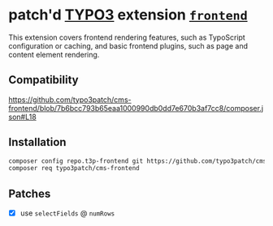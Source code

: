 # patch'd [TYPO3](https://typo3.org) extension [`frontend`](https://github.com/TYPO3/typo3/tree/main/typo3/sysext/frontend)

This extension covers frontend rendering features, such as TypoScript configuration or caching, and basic frontend plugins, such as page and content element rendering.

## Compatibility

https://github.com/typo3patch/cms-frontend/blob/7b6bcc793b65eaa1000990db0dd7e670b3af7cc8/composer.json#L18

## Installation

```bash
composer config repo.t3p-frontend git https://github.com/typo3patch/cms-frontend
composer req typo3patch/cms-frontend
```

## Patches

+ [x] use `selectFields` @ `numRows`
